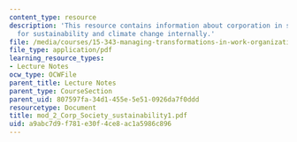 ```yaml
---
content_type: resource
description: 'This resource contains information about corporation in society: managing
  for sustainability and climate change internally.'
file: /media/courses/15-343-managing-transformations-in-work-organizations-and-society-spring-2002/a9abc7d9f781e30f4ce8ac1a5986c896_mod_2_Corp_Society_sustainability1.pdf
file_type: application/pdf
learning_resource_types:
- Lecture Notes
ocw_type: OCWFile
parent_title: Lecture Notes
parent_type: CourseSection
parent_uid: 807597fa-34d1-455e-5e51-0926da7f0ddd
resourcetype: Document
title: mod_2_Corp_Society_sustainability1.pdf
uid: a9abc7d9-f781-e30f-4ce8-ac1a5986c896
---
```

